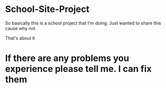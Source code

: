 # School-Site-Project
So basically this is a school project that I'm doing. Just wanted to share this cause why not





That's about it
# If there are any problems you experience please tell me. I can fix them
